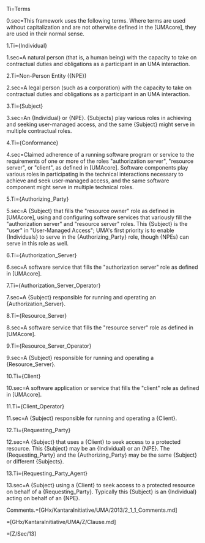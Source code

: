 Ti=Terms

0.sec=This framework uses the following terms. Where terms are used without capitalization and are not otherwise defined in the [UMAcore], they are used in their normal sense.

1.Ti={Individual}

1.sec=A natural person (that is, a human being) with the capacity to take on contractual duties and obligations as a participant in an UMA interaction. 

2.Ti=Non-Person Entity ({NPE})

2.sec=A legal person (such as a corporation) with the capacity to take on contractual duties and obligations as a participant in an UMA interaction.

3.Ti={Subject}

3.sec=An {Individual} or {NPE}. {Subjects} play various roles in achieving and seeking user-managed access, and the same {Subject} might serve in multiple contractual roles. 

4.Ti={Conformance}

4.sec=Claimed adherence of a running software program or service to the requirements of one or more of the roles "authorization server", "resource server", or "client", as defined in [UMAcore]. Software components play various roles in participating in the technical interactions necessary to achieve and seek user-managed access, and the same software component might serve in multiple technical roles. 

5.Ti={Authorizing_Party}

5.sec=A {Subject} that fills the "resource owner" role as defined in [UMAcore], using and configuring software services that variously fill the "authorization server" and "resource server" roles. This {Subject} is the "user" in "User-Managed Access"; UMA's first priority is to enable {Individuals} to serve in the {Authorizing_Party} role, though {NPEs} can serve in this role as well. 

6.Ti={Authorization_Server}

6.sec=A software service that fills the "authorization server" role as defined in [UMAcore]. 

7.Ti={Authorization_Server_Operator}

7.sec=A {Subject} responsible for running and operating an {Authorization_Server}. 

8.Ti={Resource_Server}

8.sec=A software service that fills the "resource server" role as defined in [UMAcore]. 

9.Ti={Resource_Server_Operator}

9.sec=A {Subject} responsible for running and operating a {Resource_Server}. 

10.Ti={Client}

10.sec=A software application or service that fills the "client" role as defined in [UMAcore]. 

11.Ti={Client_Operator}

11.sec=A {Subject} responsible for running and operating a {Client}. 

12.Ti={Requesting_Party}

12.sec=A {Subject} that uses a {Client} to seek access to a protected resource. This {Subject} may be an {Individual} or an {NPE}. The {Requesting_Party} and the {Authorizing_Party} may be the same {Subject} or different {Subjects}. 

13.Ti={Requesting_Party_Agent}

13.sec=A {Subject} using a {Client} to seek access to a protected resource on behalf of a {Requesting_Party}. Typically this {Subject} is an {Individual} acting on behalf of an {NPE}. 

Comments.=[GHx/KantaraInitiative/UMA/2013/2_1_1_Comments.md]

=[GHx/KantaraInitiative/UMA/Z/Clause.md]

=[Z/Sec/13]
